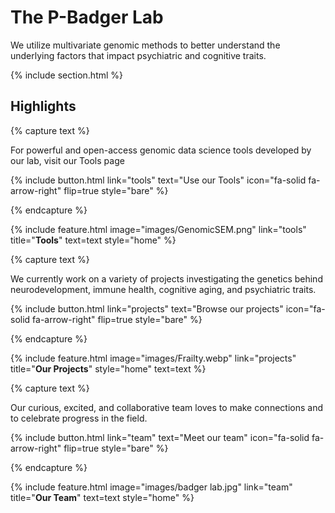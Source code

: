 ---
---
 
# The P-Badger Lab

We utilize multivariate genomic methods to better understand the underlying factors that impact psychiatric and cognitive traits.

{% include section.html %}

## Highlights

{% capture text %}

For powerful and open-access genomic data science tools developed by our lab, visit our Tools page

{%
  include button.html
  link="tools"
  text="Use our Tools"
  icon="fa-solid fa-arrow-right"
  flip=true
  style="bare"
%}

{% endcapture %}

{%
  include feature.html
  image="images/GenomicSEM.png"
  link="tools"
  title="**Tools**"
  text=text
  style="home"
%}

{% capture text %}

We currently work on a variety of projects investigating the genetics behind neurodevelopment, immune health, cognitive aging, and psychiatric traits.

{%
  include button.html
  link="projects"
  text="Browse our projects"
  icon="fa-solid fa-arrow-right"
  flip=true
  style="bare"
%}

{% endcapture %}

{%
  include feature.html
  image="images/Frailty.webp"
  link="projects"
  title="**Our Projects**"
  style="home"
  text=text
%}

{% capture text %}

Our curious, excited, and collaborative team loves to make connections and to celebrate progress in the field.

{%
  include button.html
  link="team"
  text="Meet our team"
  icon="fa-solid fa-arrow-right"
  flip=true
  style="bare"
%}

{% endcapture %}

{%
  include feature.html
  image="images/badger lab.jpg"
  link="team"
  title="**Our Team**"
  text=text
  style="home"
%}
